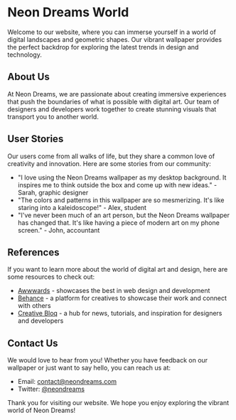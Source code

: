 <!--font:Orbitron-->

# Neon Dreams World

Welcome to our website, where you can immerse yourself in a world of digital landscapes and geometric shapes. Our vibrant wallpaper provides the perfect backdrop for exploring the latest trends in design and technology.

## About Us

At Neon Dreams, we are passionate about creating immersive experiences that push the boundaries of what is possible with digital art. Our team of designers and developers work together to create stunning visuals that transport you to another world.

## User Stories

Our users come from all walks of life, but they share a common love of creativity and innovation. Here are some stories from our community:

- "I love using the Neon Dreams wallpaper as my desktop background. It inspires me to think outside the box and come up with new ideas." - Sarah, graphic designer
- "The colors and patterns in this wallpaper are so mesmerizing. It's like staring into a kaleidoscope!" - Alex, student
- "I've never been much of an art person, but the Neon Dreams wallpaper has changed that. It's like having a piece of modern art on my phone screen." - John, accountant

## References

If you want to learn more about the world of digital art and design, here are some resources to check out:

- [Awwwards](#awwwards) - showcases the best in web design and development
- [Behance](#behance) - a platform for creatives to showcase their work and connect with others
- [Creative Bloq](#creative-bloq) - a hub for news, tutorials, and inspiration for designers and developers

## Contact Us

We would love to hear from you! Whether you have feedback on our wallpaper or just want to say hello, you can reach us at:

- Email: [contact@neondreams.com](mailto:contact@neondreams.com)
- Twitter: [@neondreams](#twitter)

Thank you for visiting our website. We hope you enjoy exploring the vibrant world of Neon Dreams!

<!--

Write me content for website with wallpaper which alt text is:

"A digital landscape with geometric shapes and neon colors"

The name/title of the page should not be 1:1 copy of the alt text but rather a real content of the website which is using this wallpaper.

- Use markdown format 
- Start with heading
- Heading should be short and concise
- The content should look like a real website 
- The website should not be about the wallpaper, wallpaper is just a related background
- Heading should be contain work "wallpaper" or "background"
- Include real sections like references, contact, user stories, etc. use things relevant to the page purpose.
- Feel free to use structure like headings, bullets, numbering, blockquotes, paragraphs, horizontal lines, etc.
- You can use formatting like bold or _italic_
- You can include UTF-8 emojis
- Links should be only #hash anchors (and you can refer to the document itself)
- Do not include images


---


# Discover the Vibrant World of Neon Dreams

Welcome to our website, where you can immerse yourself in a world of digital landscapes and geometric shapes. Our vibrant wallpaper provides the perfect backdrop for exploring the latest trends in design and technology.

## About Us

At Neon Dreams, we are passionate about creating immersive experiences that push the boundaries of what is possible with digital art. Our team of designers and developers work together to create stunning visuals that transport you to another world.

## User Stories

Our users come from all walks of life, but they share a common love of creativity and innovation. Here are some stories from our community:

- "I love using the Neon Dreams wallpaper as my desktop background. It inspires me to think outside the box and come up with new ideas." - Sarah, graphic designer
- "The colors and patterns in this wallpaper are so mesmerizing. It's like staring into a kaleidoscope!" - Alex, student
- "I've never been much of an art person, but the Neon Dreams wallpaper has changed that. It's like having a piece of modern art on my phone screen." - John, accountant

## References

If you want to learn more about the world of digital art and design, here are some resources to check out:

- [Awwwards](#awwwards) - showcases the best in web design and development
- [Behance](#behance) - a platform for creatives to showcase their work and connect with others
- [Creative Bloq](#creative-bloq) - a hub for news, tutorials, and inspiration for designers and developers

## Contact Us

We would love to hear from you! Whether you have feedback on our wallpaper or just want to say hello, you can reach us at:

- Email: [contact@neondreams.com](mailto:contact@neondreams.com)
- Twitter: [@neondreams](#twitter)

Thank you for visiting our website. We hope you enjoy exploring the vibrant world of Neon Dreams!

-->
